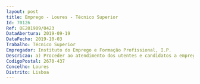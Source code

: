 ```yaml
--- 
layout: post
title: Emprego - Loures - Técnico Superior
Id: 70126
Ref: OE201909/0423
DataAbertura: 2019-09-19
DataFecho: 2019-10-03
Trabalho: Técnico Superior
Empregador: Instituto do Emprego e Formação Profissional, I.P.
Descricao: a) Proceder ao atendimento dos utentes e candidatos a emprego, de forma integrada com os canais de prestação de serviços à distância e incluindo as atividades de backoffice, nomeadamente i. Avaliação do perfil de empregabilidade ii. Definição dos Planos Pessoais de Emprego e respetiva formalização iii. Ajustamento de candidatos a ofertas de emprego e ou vagas no âmbito de candidaturas a programas e medidas de emprego iv. Apresentação e encaminhamento, bem como o respetivo acompanhamento dos candidatos às entidades empregadoras v. Prestação de informação integrada no quadro das prestações de desemprego, bem como sobre programas e medidas de emprego e formação e respetivo encaminhamento, incluindo a mobilidade profissional no âmbito da rede Eures.b) Desenvolver, junto dos utentes e candidatos a emprego, intervenções técnicas no âmbito da colocação e reabilitação, bem como as decorrentes do Plano Pessoal de Emprego tendentes a integração nos programas e medidas de emprego c) Proceder ao atendimento das entidades empregadoras, de forma integrada com os canais de prestação de serviços à distância e incluindo as atividades de backoffice, nomeadamente i. Informação específica sobre os serviços para entidades, no âmbito das ofertas de emprego e dos programas e medidas ii. Receção, caracterização e negociação de ofertas de emprego iii. Recrutamento, seleção de pessoal e satisfação das ofertas.d) Realizar as atividades conducentes ao desenvolvimento e promoção do emprego, potenciando a  captação  de ofertas de emprego junto das entidades empregadoras e mobilizando os atores locais relevantes para colaborarem na resposta às necessidades em matéria de emprego i. Interlocução junto das entidades que integram o tecido empresarial e económico local, bem como a realização de acões proativas junto das mesmas ii. Acompanhamento de projetos de grande dimensão e impacto ao nível do emprego e da economia iii. Realização de intervenções específicas, nomeadamente no âmbito de processos de reestruturação e despedimentos coletivos iv. Prestação de serviços de selecão especializados, com vista a responder a necessidades específicas das entidades empregadoras v. Angariação, caracterização e negociação de ofertas de emprego vi.  Acompanhamento  pós intervenção vii. Articulação com entidades parceiras.e) Proceder ao acompanhamento dos projetos desenvolvidos no âmbito das medidas ativas de emprego, nomeadamente realizando visitas aos locais onde decorrem as respetivas atividades f) Elaborar candidaturas aos programas de cofinanciamento comunitário, designadamente ao FSE e FEDER, bem como garantir o respetivo acompanhamento, controlo e apresentação de saldos.
CodigoPostal: 2670-437 
Concelho: Loures
Distrito: Lisboa
--- 
```

